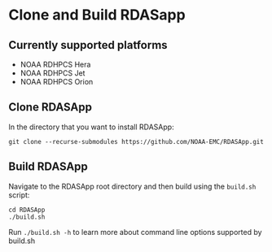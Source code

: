 # Clone and Build RDASapp
##  Currently supported platforms
-   NOAA RDHPCS Hera
-   NOAA RDHPCS Jet
-   NOAA RDHPCS Orion

##  Clone RDASApp
In the directory that you want to install RDASApp:  
```
git clone --recurse-submodules https://github.com/NOAA-EMC/RDASApp.git
```
##  Build RDASApp
Navigate to the RDASApp root directory and then build using the  `build.sh`  script:

    cd RDASApp
    ./build.sh

Run `./build.sh -h` to learn more about command line options supported by build.sh

